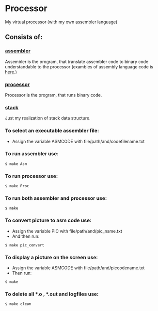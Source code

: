 # Processor
My virtual processor (with my own assembler language)
## Consists of:
### [assembler](https://github.com/ajlekcahdp4/Processor/tree/main/assembler)
Assembler is the program, that translate assembler code to binary code understandable to the processor (exambles of assembly language code is [here](https://github.com/ajlekcahdp4/Processor/tree/main/examples_asm_code).)
### [processor](https://github.com/ajlekcahdp4/Processor/tree/main/processor)
Processor is the program, that runs binary code.
### [stack](https://github.com/ajlekcahdp4/Processor/tree/main/stack)
Just my realization of stack data structure.
### To select an executable assembler file:
* Assign the variable ASMCODE with file/path/and/codefilename.txt
### To run assembler use:
```
$ make Asm
```
### To run processor use:
```
$ make Proc
```
### To run both assembler and processor use:
```
$ make
```
### To convert picture to asm code use:
* Assign the variable PIC with file/path/and/pic_name.txt
* And then run:

```
$ make pic_convert
```
### To display a picture on the screen use:
* Assign the variable ASMCODE with file/path/and/piccodename.txt
* Then run:
```
$ make
```

### To delete all *.o , *.out and logfiles use:
```
$ make clean
```
